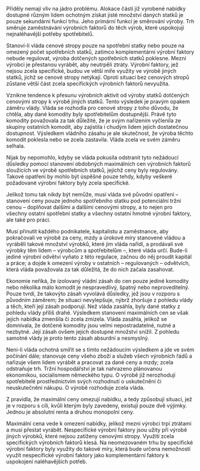 Příděly nemají vliv na jádro problému. Alokace částí již vyrobené nabídky dostupné různým lidem ochotným získat jisté množství daných statků je pouze sekundární funkcí trhu. Jeho primární funkcí je směrování výroby. Trh směruje zaměstnávání výrobních faktorů do těch výrob, které uspokojují nejnaléhavější potřeby spotřebitelů.

Stanoví-li vláda cenové stropy pouze na spotřební statky nebo pouze na omezený počet spotřebních statků, zatímco komplementární výrobní faktory nebude regulovat, výroba dotčených spotřebních statků poklesne. Mezní výrobci je přestanou vyrábět, aby neutrpěli ztráty. Výrobní faktory, jež nejsou zcela specifické, budou ve větší míře využity ve výrobě jiných statků, jichž se cenové stropy netýkají. Oproti situaci bez cenových stropů zůstane větší část zcela specifických výrobních faktorů nevyužita.

Vznikne tendence k přesunu výrobních aktivit od výroby statků dotčených cenovými stropy k výrobě jiných statků. Tento výsledek je pravým opakem záměru vlády. Vláda se rozhodla pro cenové stropy z toho důvodu, že chtěla, aby dané komodity byly spotřebitelům dostupnější. Právě tyto komodity považovala za tak důležité, že je svým nařízením vyčlenila ze skupiny ostatních komodit, aby zajistila i chudým lidem jejich dostatečnou dostupnost. Výsledkem vládního zásahu je ale skutečnost, že výroba těchto komodit poklesla nebo se zcela zastavila. Vláda zcela ve svém záměru selhala.

Nijak by nepomohlo, kdyby se vláda pokusila odstranit tyto nežádoucí důsledky pomocí stanovení obdobných maximálních cen výrobních faktorů sloužících ve výrobě spotřebních statků, jejichž ceny byly regulovány. Takové opatření by mohlo být úspěšné pouze tehdy, kdyby veškeré požadované výrobní faktory byly zcela specifické.

Jelikož tomu tak nikdy být nemůže, musí vláda své původní opatření – stanovení ceny pouze jednoho spotřebního statku pod potenciální tržní cenou – doplňovat dalšími a dalšími cenovými stropy, a to nejen pro všechny ostatní spotřební statky a všechny ostatní hmotné výrobní faktory, ale také pro práci.

Musí přinutit každého podnikatele, kapitalistu a zaměstnance, aby pokračovali ve výrobě za ceny, mzdy a úrokové míry stanovené vládou a vyráběli takové množství výrobků, které jim vláda nařídí, a prodávali své výrobky těm lidem – výrobcům a spotřebitelům –, které vláda určí. Bude-li jediné výrobní odvětví vyňato z této regulace, začnou do něj proudit kapitál a práce; a dojde k omezení výroby v ostatních – regulovaných – odvětvích, která vláda považovala za tak důležitá, že do nich začala zasahovat.

Ekonomie neříká, že izolovaný vládní zásah do cen pouze jediné komodity nebo několika málo komodit je nespravedlivý, špatný nebo neproveditelný. Pouze tvrdí, že takovýto zásah vyvolává důsledky, jež jsou v rozporu s původním záměrem; že situaci nevylepšuje, nýbrž zhoršuje z pohledu vlády a těch, kteří její zásah podporují. Než vláda zasáhla, byly dané statky z pohledu vlády příliš drahé. Výsledkem stanovení maximálních cen se však jejich nabídka zmenšila či zcela zmizela. Vláda zasáhla, jelikož se domnívala, že dotčené komodity jsou velmi nepostradatelné, nutné a nezbytné. Její zásah ovšem jejich dostupné množství snížil. Z pohledu samotné vlády je proto tento zásah absurdní a nesmyslný.

Není-li vláda ochotná smířit se s tímto nežádoucím výsledkem a jde ve svém počínání dále; stanovuje ceny všeho zboží a služeb všech výrobních řádů a nařizuje všem lidem vyrábět a pracovat za dané ceny a mzdy; zcela odstraňuje trh. Tržní hospodářství je tak nahrazeno plánovanou ekonomikou, socialismem německého typu. O výrobě již nerozhodují spotřebitelé prostřednictvím svých rozhodnutí o uskutečnění či neuskutečnění nákupu. O výrobě rozhoduje zcela vláda.

Z pravidla, že maximální ceny omezují nabídku, a tedy způsobují situaci, jež je v rozporu s cíli, kvůli kterým byly zavedeny, existují pouze dvě výjimky. Jednou je absolutní renta a druhou monopolní ceny.

Maximální cena vede k omezení nabídky, jelikož mezní výrobci trpí ztrátami a musí přestat vyrábět. Nespecifické výrobní faktory jsou užity při výrobě jiných výrobků, které nejsou zatíženy cenovými stropy. Využití zcela specifických výrobních faktorů klesá. Na neomezovaném trhu by specifické výrobní faktory byly využity do takové míry, která bude určena nemožností využít nespecifické výrobní faktory jako komplementární faktory k uspokojení naléhavějších potřeb.